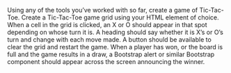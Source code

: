 Using any of the tools you’ve worked with so far, create a game of Tic-Tac-Toe.
Create a Tic-Tac-Toe game grid using your HTML element of choice. 
When a cell in the grid is clicked, an X or O should appear in that spot depending on whose turn it is.
A heading should say whether it is X’s or O’s turn and change with each move made.
A button should be available to clear the grid and restart the game.
When a player has won, or the board is full and the game results in a draw, a Bootstrap alert or similar Bootstrap component should appear across the screen announcing the winner.